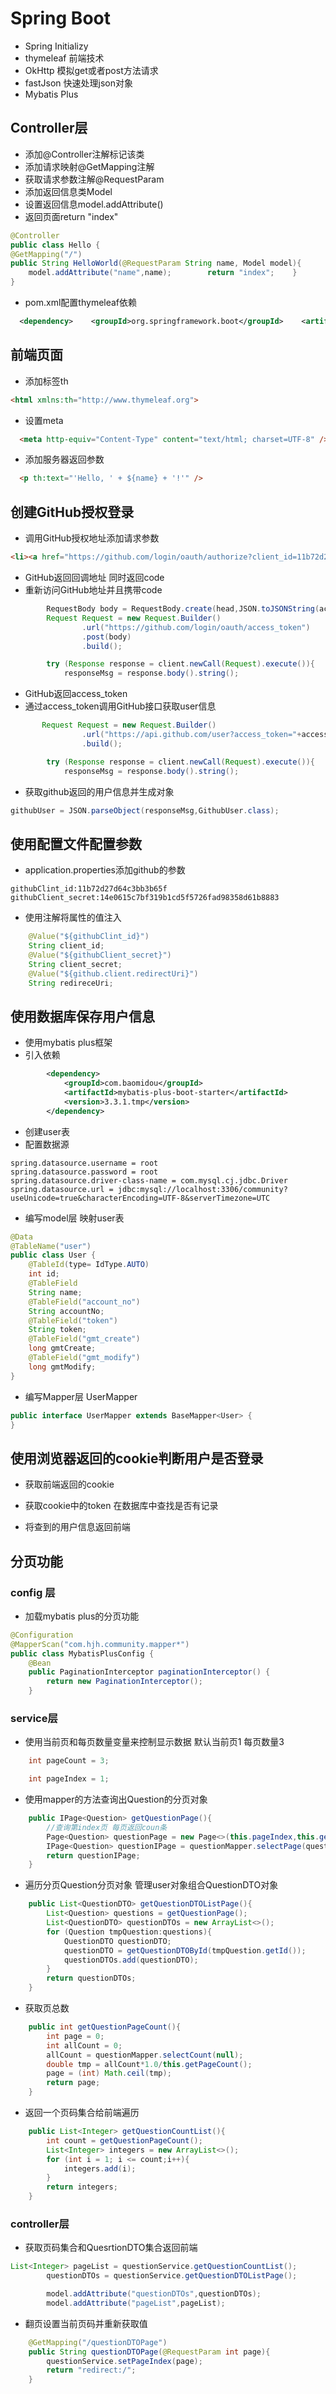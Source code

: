 # Spring Boot

- Spring Initializy
- thymeleaf 前端技术
- OkHttp 模拟get或者post方法请求
- fastJson 快速处理json对象
- Mybatis Plus

## Controller层

- 添加@Controller注解标记该类
- 添加请求映射@GetMapping注解
- 获取请求参数注解@RequestParam
- 添加返回信息类Model
- 设置返回信息model.addAttribute()
- 返回页面return "index"

```java
@Controller
public class Hello {
@GetMapping("/")
public String HelloWorld(@RequestParam String name, Model model){
    model.addAttribute("name",name);        return "index";    }
}
```

- pom.xml配置thymeleaf依赖

```xml
  <dependency>    <groupId>org.springframework.boot</groupId>    <artifactId>spring-boot-starter-thymeleaf</artifactId></dependency>
```

## 前端页面

- 添加标签th

```html
<html xmlns:th="http://www.thymeleaf.org">
```

- 设置meta

```html
  <meta http-equiv="Content-Type" content="text/html; charset=UTF-8" />
```

- 添加服务器返回参数

```html
  <p th:text="'Hello, ' + ${name} + '!'" />
```

## 创建GitHub授权登录
- 调用GitHub授权地址添加请求参数
```html
<li><a href="https://github.com/login/oauth/authorize?client_id=11b72d27d64c3bb3b65f&state=1">Login</a></li>
```
- GitHub返回回调地址 同时返回code
- 重新访问GitHub地址并且携带code
```java
        RequestBody body = RequestBody.create(head,JSON.toJSONString(accessTokenDTO));
        Request Request = new Request.Builder()
                .url("https://github.com/login/oauth/access_token")
                .post(body)
                .build();

        try (Response response = client.newCall(Request).execute()){
            responseMsg = response.body().string();
```
- GitHub返回access_token
- 通过access_token调用GitHub接口获取user信息
```java
       Request Request = new Request.Builder()
                .url("https://api.github.com/user?access_token="+accessToken)
                .build();

        try (Response response = client.newCall(Request).execute()){
            responseMsg = response.body().string();
```
- 获取github返回的用户信息并生成对象
```java
githubUser = JSON.parseObject(responseMsg,GithubUser.class);
```

## 使用配置文件配置参数
- application.properties添加github的参数
```text
githubClint_id:11b72d27d64c3bb3b65f
githubClient_secret:14e0615c7bf319b1cd5f5726fad98358d61b8883
```
- 使用注解将属性的值注入
```java
    @Value("${githubClint_id}")
    String client_id;
    @Value("${githubClient_secret}")
    String client_secret;
    @Value("${github.client.redirectUri}")
    String redireceUri;
```

## 使用数据库保存用户信息
- 使用mybatis plus框架
- 引入依赖
```xml
        <dependency>
            <groupId>com.baomidou</groupId>
            <artifactId>mybatis-plus-boot-starter</artifactId>
            <version>3.3.1.tmp</version>
        </dependency>
```
- 创建user表
- 配置数据源
```text
spring.datasource.username = root
spring.datasource.password = root
spring.datasource.driver-class-name = com.mysql.cj.jdbc.Driver
spring.datasource.url = jdbc:mysql://localhost:3306/community?useUnicode=true&characterEncoding=UTF-8&serverTimezone=UTC
```

- 编写model层 映射user表
```java
@Data
@TableName("user")
public class User {
    @TableId(type= IdType.AUTO)
    int id;
    @TableField
    String name;
    @TableField("account_no")
    String accountNo;
    @TableField("token")
    String token;
    @TableField("gmt_create")
    long gmtCreate;
    @TableField("gmt_modify")
    long gmtModify;
}
```

- 编写Mapper层 UserMapper
```java
public interface UserMapper extends BaseMapper<User> {
}
```

## 使用浏览器返回的cookie判断用户是否登录
- 获取前端返回的cookie

- 获取cookie中的token 在数据库中查找是否有记录
- 将查到的用户信息返回前端

## 分页功能
### config 层
- 加载mybatis plus的分页功能
```java
@Configuration
@MapperScan("com.hjh.community.mapper*")
public class MybatisPlusConfig {
    @Bean
    public PaginationInterceptor paginationInterceptor() {
        return new PaginationInterceptor();
    }
```

### service层
- 使用当前页和每页数量变量来控制显示数据 默认当前页1 每页数量3
```java
    int pageCount = 3;

    int pageIndex = 1;
```
- 使用mapper的方法查询出Question的分页对象
```java
    public IPage<Question> getQuestionPage(){
        //查询第index页 每页返回coun条
        Page<Question> questionPage = new Page<>(this.pageIndex,this.getPageCount());
        IPage<Question> questionIPage = questionMapper.selectPage(questionPage,null);
        return questionIPage;
    }
```
- 遍历分页Question分页对象 管理user对象组合QuestionDTO对象
```java
    public List<QuestionDTO> getQuestionDTOListPage(){
        List<Question> questions = getQuestionPage();
        List<QuestionDTO> questionDTOs = new ArrayList<>();
        for (Question tmpQuestion:questions){
            QuestionDTO questionDTO;
            questionDTO = getQuestionDTOById(tmpQuestion.getId());
            questionDTOs.add(questionDTO);
        }
        return questionDTOs;
    }
```
- 获取页总数
```java
    public int getQuestionPageCount(){
        int page = 0;
        int allCount = 0;
        allCount = questionMapper.selectCount(null);
        double tmp = allCount*1.0/this.getPageCount();
        page = (int) Math.ceil(tmp);
        return page;
    }
```
- 返回一个页码集合给前端遍历
```java
    public List<Integer> getQuestionCountList(){
        int count = getQuestionPageCount();
        List<Integer> integers = new ArrayList<>();
        for (int i = 1; i <= count;i++){
            integers.add(i);
        }
        return integers;
    }
```

### controller层
-  获取页码集合和QuesrtionDTO集合返回前端
```java
List<Integer> pageList = questionService.getQuestionCountList();
        questionDTOs = questionService.getQuestionDTOListPage();

        model.addAttribute("questionDTOs",questionDTOs);
        model.addAttribute("pageList",pageList);
```
- 翻页设置当前页码并重新获取值
```java
    @GetMapping("/questionDTOPage")
    public String questionDTOPage(@RequestParam int page){
        questionService.setPageIndex(page);
        return "redirect:/";
    }
```